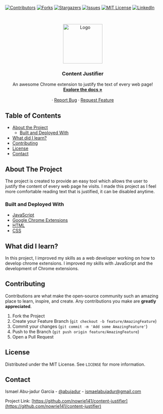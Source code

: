 <!-- PROJECT SHIELDS -->
<!--
*** I'm using markdown "reference style" links for readability.
*** Reference links are enclosed in brackets [ ] instead of parentheses ( ).
*** See the bottom of this document for the declaration of the reference variables
*** for contributors-url, forks-url, etc. This is an optional, concise syntax you may use.
*** https://www.markdownguide.org/basic-syntax/#reference-style-links
-->

[![Contributors][contributors-shield]][contributors-url]
[![Forks][forks-shield]][forks-url]
[![Stargazers][stars-shield]][stars-url]
[![Issues][issues-shield]][issues-url]
[![MIT License][license-shield]][license-url]
[![LinkedIn][linkedin-shield]][linkedin-url]

<!-- PROJECT LOGO -->
<br />
<p align="center">
  <a href="https://github.com/nowrie141/content-justifier">
    <img src="images/justify128.png" alt="Logo" width="128" height="128">
  </a>

  <h3 align="center">Content Justifier</h3>

  <p align="center">
    An awesome Chrome extension to justify the text of every web page!
    <br />
    <a href="https://github.com/nowrie141/content-justifier"><strong>Explore the docs »</strong></a>
    <br />
    <br />
    ·
    <a href="https://github.com/nowrie141/content-justifier/issues">Report Bug</a>
    ·
    <a href="https://github.com/nowrie141/content-justifier/issues">Request Feature</a>
  </p>
</p>

<!-- TABLE OF CONTENTS -->

## Table of Contents

- [About the Project](#about-the-project)
  - [Built and Deployed With](#built-and-deployed-with)
- [What did I learn?](#what-did-i-learn-?)
- [Contributing](#contributing)
- [License](#license)
- [Contact](#contact)

<!-- ABOUT THE PROJECT -->

## About The Project

The project is created to provide an easy tool which allows the user to justify the content of every web page he visits. I made this project as I feel more comfortable reading text that is justified, it can be disabled anytime.

### Built and Deployed With

- [JavaScript](https://developer.mozilla.org/en-US/docs/Web/JavaScript)
- [Google Chrome Extensions](https://developer.chrome.com/extensions/devguide)
- [HTML]()
- [CSS]()

<!-- WHAT DID I LEARN -->
## What did I learn?

In this project, I improved my skills as a web developer working on how to develop chrome extensions. I improved my skills with JavaScript and the development of Chrome extensions.

<!-- CONTRIBUTING -->

## Contributing

Contributions are what make the open-source community such an amazing place to learn, inspire, and create. Any contributions you make are **greatly appreciated**.

1. Fork the Project
2. Create your Feature Branch (`git checkout -b feature/AmazingFeature`)
3. Commit your changes (`git commit -m 'Add some AmazingFeature'`)
4. Push to the Branch (`git push origin feature/AmazingFeature`)
5. Open a Pull Request

<!-- LICENSE -->

## License

Distributed under the MIT License. See `LICENSE` for more information.

<!-- CONTACT -->

## Contact

Ismael Abu-jadur Garcia - [@abujadur](https://twitter.com/abujadur) - ismaelabujadur@gmail.com

Project Link: [https://github.com/nowrie141/content-justifier](https://github.com/nowrie141/content-justifier)

<!-- MARKDOWN LINKS & IMAGES -->

[contributors-shield]: https://img.shields.io/github/contributors/nowrie141/content-justifier?style=flat-square
[contributors-url]: https://github.com/nowrie141/content-justifier/graphs/contributors
[forks-shield]: https://img.shields.io/github/forks/nowrie141/content-justifier.svg?style=flat-square
[forks-url]: https://github.com/nowrie141/content-justifier/network/members
[stars-shield]: https://img.shields.io/github/stars/nowrie141/content-justifier.svg?style=flat-square
[stars-url]: https://github.com/nowrie141/content-justifier/stargazers
[issues-shield]: https://img.shields.io/github/issues/nowrie141/content-justifier.svg?style=flat-square
[issues-url]: https://github.com/nowrie141/content-justifier/issues
[license-shield]: https://img.shields.io/github/license/nowrie141/content-justifier.svg?style=flat-square
[license-url]: https://github.com/nowrie141/content-justifier/blob/master/LICENSE.txt
[linkedin-shield]: https://img.shields.io/badge/-LinkedIn-black.svg?style=flat-square&logo=linkedin&colorB=555
[linkedin-url]: https://linkedin.com/in/ismael-abu-jadur-garcía-809154a6
